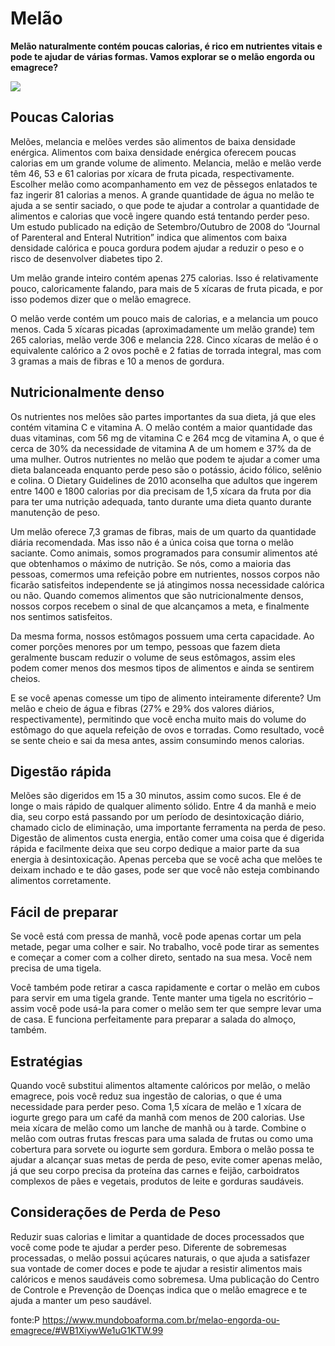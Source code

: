 # Melão

**Melão naturalmente contém poucas calorias, é rico em nutrientes vitais e pode te ajudar de várias formas. Vamos explorar se o melão engorda ou emagrece?**

![](https://www.remedio-caseiro.com/wp-content/uploads/2016/02/semente-de-melao-quais-os-beneficios-para-o-organismo.jpg)

## Poucas Calorias

Melões, melancia e melões verdes são alimentos de baixa densidade enérgica. Alimentos com baixa densidade enérgica oferecem poucas calorias em um grande volume de alimento. Melancia, melão e melão verde têm 46, 53 e 61 calorias por xícara de fruta picada, respectivamente. Escolher melão como acompanhamento em vez de pêssegos enlatados te faz ingerir 81 calorias a menos. A grande quantidade de água no melão te ajuda a se sentir saciado, o que pode te ajudar a controlar a quantidade de alimentos e calorias que você ingere quando está tentando perder peso. Um estudo publicado na edição de Setembro/Outubro de 2008 do “Journal of Parenteral and Enteral Nutrition” indica que alimentos com baixa densidade calórica e pouca gordura podem ajudar a reduzir o peso e o risco de desenvolver diabetes tipo 2.

Um melão grande inteiro contém apenas 275 calorias. Isso é relativamente pouco, caloricamente falando, para mais de 5 xícaras de fruta picada, e por isso podemos dizer que o melão emagrece.

O melão verde contém um pouco mais de calorias, e a melancia um pouco menos. Cada 5 xícaras picadas (aproximadamente um melão grande) tem 265 calorias, melão verde 306 e melancia 228. Cinco xícaras de melão é o equivalente calórico a 2 ovos pochê e 2 fatias de torrada integral, mas com 3 gramas a mais de fibras e 10 a menos de gordura.

## Nutricionalmente denso
Os nutrientes nos melões são partes importantes da sua dieta, já que eles contém vitamina C e vitamina A. O melão contém a maior quantidade das duas vitaminas, com 56 mg de vitamina C e 264 mcg de vitamina A, o que é cerca de 30% da necessidade de vitamina A de um homem e 37% da de uma mulher. Outros nutrientes no melão que podem te ajudar a comer uma dieta balanceada enquanto perde peso são o potássio, ácido fólico, selênio e colina. O Dietary Guidelines de 2010 aconselha que adultos que ingerem entre 1400 e 1800 calorias por dia precisam de 1,5 xícara da fruta por dia para ter uma nutrição adequada, tanto durante uma dieta quanto durante manutenção de peso.

Um melão oferece 7,3 gramas de fibras, mais de um quarto da quantidade diária recomendada. Mas isso não é a única coisa que torna o melão saciante. Como animais, somos programados para consumir alimentos até que obtenhamos o máximo de nutrição. Se nós, como a maioria das pessoas, comermos uma refeição pobre em nutrientes, nossos corpos não ficarão satisfeitos independente se já atingimos nossa necessidade calórica ou não. Quando comemos alimentos que são nutricionalmente densos, nossos corpos recebem o sinal de que alcançamos a meta, e finalmente nos sentimos satisfeitos.

Da mesma forma, nossos estômagos possuem uma certa capacidade. Ao comer porções menores por um tempo, pessoas que fazem dieta geralmente buscam reduzir o volume de seus estômagos, assim eles podem comer menos dos mesmos tipos de alimentos e ainda se sentirem cheios.

E se você apenas comesse um tipo de alimento inteiramente diferente? Um melão e cheio de água e fibras (27% e 29% dos valores diários, respectivamente), permitindo que você encha muito mais do volume do estômago do que aquela refeição de ovos e torradas. Como resultado, você se sente cheio e sai da mesa antes, assim consumindo menos calorias.


## Digestão rápida

Melões são digeridos em 15 a 30 minutos, assim como sucos. Ele é de longe o mais rápido de qualquer alimento sólido. Entre 4 da manhã e meio dia, seu corpo está passando por um período de desintoxicação diário, chamado ciclo de eliminação, uma importante ferramenta na perda de peso. Digestão de alimentos custa energia, então comer uma coisa que é digerida rápida e facilmente deixa que seu corpo dedique a maior parte da sua energia à desintoxicação.
Apenas perceba que se você acha que melões te deixam inchado e te dão gases, pode ser que você não esteja combinando alimentos corretamente.

## Fácil de preparar

Se você está com pressa de manhã, você pode apenas cortar um pela metade, pegar uma colher e sair. No trabalho, você pode tirar as sementes e começar a comer com a colher direto, sentado na sua mesa. Você nem precisa de uma tigela.

Você também pode retirar a casca rapidamente e cortar o melão em cubos para servir em uma tigela grande. Tente manter uma tigela no escritório – assim você pode usá-la para comer o melão sem ter que sempre levar uma de casa. E funciona perfeitamente para preparar a salada do almoço, também.

## Estratégias

Quando você substitui alimentos altamente calóricos por melão, o melão emagrece, pois você reduz sua ingestão de calorias, o que é uma necessidade para perder peso. Coma 1,5 xícara de melão e 1 xícara de iogurte grego para um café da manhã com menos de 200 calorias. Use meia xícara de melão como um lanche de manhã ou à tarde. Combine o melão com outras frutas frescas para uma salada de frutas ou como uma cobertura para sorvete ou iogurte sem gordura. Embora o melão possa te ajudar a alcançar suas metas de perda de peso, evite comer apenas melão, já que seu corpo precisa da proteína das carnes e feijão, carboidratos complexos de pães e vegetais, produtos de leite e gorduras saudáveis.

## Considerações de Perda de Peso

Reduzir suas calorias e limitar a quantidade de doces processados que você come pode te ajudar a perder peso. Diferente de sobremesas processadas, o melão possui açúcares naturais, o que ajuda a satisfazer sua vontade de comer doces e pode te ajudar a resistir alimentos mais calóricos e menos saudáveis como sobremesa. Uma publicação do Centro de Controle e Prevenção de Doenças indica que o melão emagrece e te ajuda a manter um peso saudável.


fonte:P https://www.mundoboaforma.com.br/melao-engorda-ou-emagrece/#WB1XiywWe1uG1KTW.99
